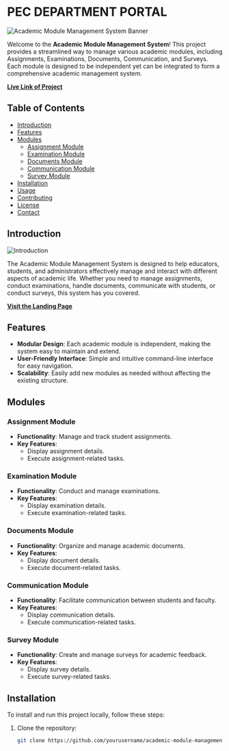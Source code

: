 # PEC DEPARTMENT PORTAL

![Academic Module Management System Banner](https://panimalar.ac.in/assets/images/pec-logo.png)

Welcome to the **Academic Module Management System**! This project provides a streamlined way to manage various academic modules, including Assignments, Examinations, Documents, Communication, and Surveys. Each module is designed to be independent yet can be integrated to form a comprehensive academic management system.

**[Live Link of Project ](https://kavinlakshmanan.github.io/College_Module/)**


## Table of Contents

- [Introduction](#introduction)
- [Features](#features)
- [Modules](#modules)
  - [Assignment Module](#assignment-module)
  - [Examination Module](#examination-module)
  - [Documents Module](#documents-module)
  - [Communication Module](#communication-module)
  - [Survey Module](#survey-module)
- [Installation](#installation)
- [Usage](#usage)
- [Contributing](#contributing)
- [License](#license)
- [Contact](#contact)

## Introduction

![Introduction](https://www.panimalar.ac.in/assets/images/AboutUs/about-us-banner-img.jpg)

The Academic Module Management System is designed to help educators, students, and administrators effectively manage and interact with different aspects of academic life. Whether you need to manage assignments, conduct examinations, handle documents, communicate with students, or conduct surveys, this system has you covered.

**[Visit the Landing Page](https://kavinlakshmanan.github.io/College_Module/)**

## Features

- **Modular Design**: Each academic module is independent, making the system easy to maintain and extend.
- **User-Friendly Interface**: Simple and intuitive command-line interface for easy navigation.
- **Scalability**: Easily add new modules as needed without affecting the existing structure.

## Modules

### Assignment Module

- **Functionality**: Manage and track student assignments.
- **Key Features**: 
  - Display assignment details.
  - Execute assignment-related tasks.

### Examination Module

- **Functionality**: Conduct and manage examinations.
- **Key Features**:
  - Display examination details.
  - Execute examination-related tasks.

### Documents Module

- **Functionality**: Organize and manage academic documents.
- **Key Features**:
  - Display document details.
  - Execute document-related tasks.

### Communication Module

- **Functionality**: Facilitate communication between students and faculty.
- **Key Features**:
  - Display communication details.
  - Execute communication-related tasks.

### Survey Module

- **Functionality**: Create and manage surveys for academic feedback.
- **Key Features**:
  - Display survey details.
  - Execute survey-related tasks.

## Installation

To install and run this project locally, follow these steps:

1. Clone the repository:
   ```bash
   git clone https://github.com/yourusername/academic-module-management.git
